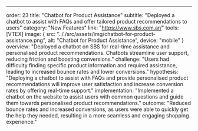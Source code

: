 ---
order: 23
title: "Chatbot for Product Assistance"
subtitle: "Deployed a chatbot to assist with FAQs and offer tailored product recommendations to users"
category: "New Features"
link: "https://www.sbs.com.ar/"
tools: [VTEX]
image: {
    src: ".././src/assets/img/chatbot-for-product-assistance.png",
    alt: "Chatbot for Product Assistance",
    device: "mobile"
}
overview: "Deployed a chatbot on SBS for real-time assistance and personalised product recommendations. Chatbots streamline user support, reducing friction and boosting conversions."
challenge: "Users had difficulty finding specific product information and required assistance, leading to increased bounce rates and lower conversions."
hypothesis: "Deploying a chatbot to assist with FAQs and provide personalised product recommendations will improve user satisfaction and increase conversion rates by offering real-time support."
implementation: "Implemented a chatbot on the website to assist users with common questions and guide them towards personalised product recommendations."
outcome: "Reduced bounce rates and increased conversions, as users were able to quickly get the help they needed, resulting in a more seamless and engaging shopping experience."